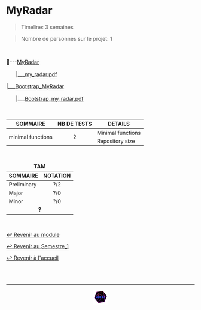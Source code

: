 # MyRadar

>Timeline: 3 semaines

>Nombre de personnes sur le projet: 1

<br>

📂---[MyRadar](https://github.com/Studio-17/Epitech-Subjects/tree/main/Semestre_1/B-MUL-100/MyRadar/MyRadar)

ㅤㅤ|___[my_radar.pdf](https://github.com/Studio-17/Epitech-Subjects/blob/main/Semestre_1/B-MUL-100/MyRadar/MyRadar/my_radar.pdf)

|___[Bootstrap_MyRadar](https://github.com/Studio-17/Epitech-Subjects/tree/main/Semestre_1/B-MUL-100/MyRadar/Bootstrap_MyRadar)

ㅤㅤ|___[Bootstrap_my_radar.pdf](https://github.com/Studio-17/Epitech-Subjects/blob/main/Semestre_1/B-MUL-100/MyRadar/Bootstrap_MyRadar/Bootstrap_my_radar.pdf)

<br>

<table align="center">
    <thead>
        <tr>
            <th>SOMMAIRE</th>
            <th>NB DE TESTS</th>
            <th>DETAILS</th>
        </tr>
    </thead>
    <tbody>
        <tr>
            <td rowspan="2">minimal functions</td>
            <td rowspan="2" style="text-align: center;">2</td>
            <td>Minimal functions</td>
        </tr>
        <tr>
            <td>Repository size</td>
        </tr>
    </tbody>
</table>

<br>

<table align="center">
    <thead>
    <tr>
            <td colspan="2" align="center"><strong>TAM</strong></td>
    </tr>
        <tr>
            <th>SOMMAIRE</th>
            <th>NOTATION</th>
        </tr>
    </thead>
    <tbody>
        <tr>
            <td rowspan="1">Preliminary</td>
            <td rowspan="1" style="text-align: center;">?/2</td>
        </tr>
        <tr>
            <td rowspan="1">Major</td>
            <td rowspan="1" style="text-align: center;">?/0</td>
        </tr>
        <tr>
            <td rowspan="1">Minor</td>
            <td rowspan="1" style="text-align: center;">?/0</td>
        </tr>
        <tr>
            <td colspan="2" align="center"><strong>?</strong></td>
        </tr>
    </tbody>
</table>

<br>

[↩️ Revenir au module](https://github.com/Studio-17/Epitech-Subjects/tree/main/Semestre_1/B-MUL-100)

[↩️ Revenir au Semestre_1](https://github.com/Studio-17/Epitech-Subjects/tree/main/Semestre_1)

[↩️ Revenir à l'accueil](https://github.com/Studio-17/Epitech-Subjects)

<br>


<br>

---

<div align="center">

<a href="https://github.com/Studio-17" target="_blank"><img src="../../../voc17.gif" width="40"></a>

</div>